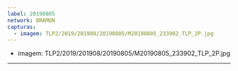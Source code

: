 ```yaml
---
label: 20190805
network: BRAMON
capturas:
  - imagem: TLP2/2019/201908/20190805/M20190805_233902_TLP_2P.jpg
---
```

  - imagem: TLP2/2019/201908/20190805/M20190805_233902_TLP_2P.jpg
---
